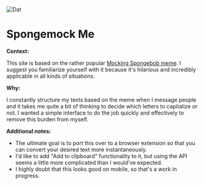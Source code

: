 ![Dat](https://dat-badge.glitch.me/ff3857aa7b2dc1ecc30a6a7e132ed138d06fbe631c72fdb2e0913bd15f238d80/badge.svg)

# Spongemock Me

**Context:**

This site is based on the rather popular [Mocking Spongebob meme](https://knowyourmeme.com/memes/mocking-spongebob). I suggest you familiarize yourself with it because it's hilarious and incredibly applicable in all kinds of situations.

**Why:**

I constantly structure my texts based on the meme when I message people and it takes me quite a bit of thinking to decide which letters to capitalize or not. I wanted a simple interface to do the job quickly and effectively to remove this burden from myself.

**Additional notes:**

- The ultimate goal is to port this over to a browser extension so that you can convert your desired text more instantaneously.
- I'd like to add "Add to clipboard" functionality to it, but using the API seems a little more complicated than I would've expected.
- I highly doubt that this looks good on mobile, so that's a work in progress.